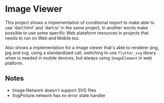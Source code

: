 # Image Viewer

This project shows a implementation of conditional import to make able to use 'dart:html' and 'dart:io' in the same project, in another words make possible to use some specific Web plataform resources in projects that needs to run on Web and Mobile too. 

Also shows a implementation for a image viewer that's able to renderer png, jpg and svg, using a standardized call, switching to use `flutter_svg` library when is needed in mobile devices, but always using `ImageElement` in web platform.

## Notes

- Image.Network doesn't support SVG files
- SvgPicture.network has no error state handler